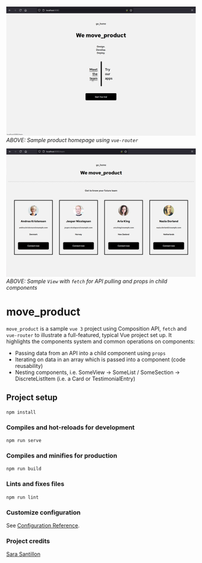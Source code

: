 ![move_product homepage](screenshots/move_product_homepage.png "move_product homepage")
*ABOVE: Sample product homepage using `vue-router`*

![move_product team view](screenshots/move_product_team.png "move_product team view")
*ABOVE: Sample `View` with `fetch` for API pulling and props in child components*

# move_product

`move_product` is a sample `vue 3` project using Composition API, `fetch` and `vue-router` to illustrate a full-featured, typical Vue project set up. It highlights the components system and common operations on components:
* Passing data from an API into a child component using `props`
* Iterating on data in an array which is passed into a component (code reusability)
* Nesting components, i.e. SomeView -> SomeList / SomeSection -> DiscreteListItem (i.e. a Card or TestimonialEntry)

## Project setup
```
npm install
```

### Compiles and hot-reloads for development
```
npm run serve
```

### Compiles and minifies for production
```
npm run build
```

### Lints and fixes files
```
npm run lint
```

### Customize configuration
See [Configuration Reference](https://cli.vuejs.org/config/).

### Project credits
[Sara Santillon](https://github.com/s-santillan)
